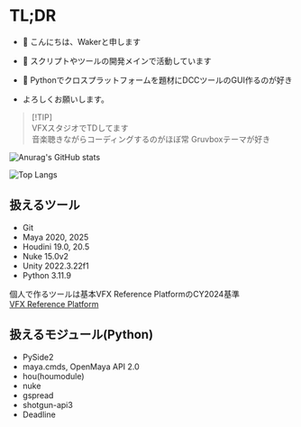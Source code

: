 # TL;DR

- 👋 こんにちは、Wakerと申します
- 👀 スクリプトやツールの開発メインで活動しています
- 🤟 Pythonでクロスプラットフォームを題材にDCCツールのGUI作るのが好き

- よろしくお願いします。

> [!TIP]\
> VFXスタジオでTDしてます\
> 音楽聴きながらコーディングするのがほぼ常
> Gruvboxテーマが好き

![Anurag's GitHub stats](https://github-readme-stats.vercel.app/api?username=Teoria-D&show_icons=true&theme=gruvbox)

![Top Langs](https://github-readme-stats.vercel.app/api/top-langs/?username=Teoria-D&layout=compact&theme=gruvbox
)

## 扱えるツール

- Git
- Maya 2020, 2025
- Houdini 19.0, 20.5
- Nuke 15.0v2
- Unity 2022.3.22f1
- Python 3.11.9

個人で作るツールは基本VFX Reference PlatformのCY2024基準\
[VFX Reference Platform](https://vfxplatform.com/)

## 扱えるモジュール(Python)

- PySide2
- maya.cmds, OpenMaya API 2.0
- hou(houmodule)
- nuke
- gspread
- shotgun-api3
- Deadline
